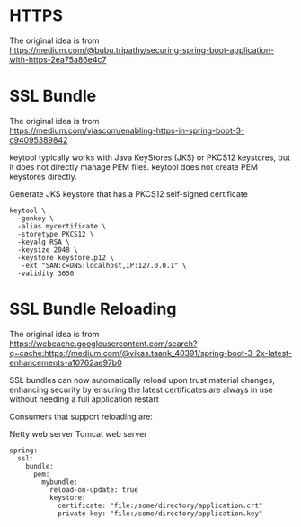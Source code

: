 # HTTPS
The original idea is from  
https://medium.com/@bubu.tripathy/securing-spring-boot-application-with-https-2ea75a86e4c7

# SSL Bundle
The original idea is from  
https://medium.com/viascom/enabling-https-in-spring-boot-3-c94095389842

keytool typically works with Java KeyStores (JKS) or PKCS12 keystores, but it does not directly manage PEM files.
keytool does not create PEM keystores directly.

Generate JKS keystore that has a PKCS12 self-signed certificate 
```
keytool \
  -genkey \
  -alias mycertificate \ 
  -storetype PKCS12 \ 
  -keyalg RSA \ 
  -keysize 2048 \ 
  -keystore keystore.p12 \
   -ext "SAN:c=DNS:localhost,IP:127.0.0.1" \
  -validity 3650
```

# SSL Bundle Reloading
The original idea is from  
https://webcache.googleusercontent.com/search?q=cache:https://medium.com/@vikas.taank_40391/spring-boot-3-2x-latest-enhancements-a10762ae97b0

SSL bundles can now automatically reload upon trust material changes, enhancing security by 
ensuring the latest certificates are always in use without needing a full application restart

Consumers that support reloading are:

Netty web server
Tomcat web server

```
spring:
  ssl:
    bundle:
      pem:
        mybundle:
          reload-on-update: true
          keystore:
            certificate: "file:/some/directory/application.crt"
            private-key: "file:/some/directory/application.key"
```